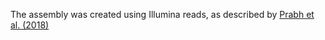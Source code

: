 [//]: # (Created by ./bin/manage_files.pl from ./species/Pristionchus_entomophagus/PRJEB27334/Pristionchus_entomophagus_PRJEB27334.assembly.html on Thu Jun 11 13:45:21 2020)
The assembly was created using Illumina reads, as described by [Prabh et al. (2018)](https://www.ncbi.nlm.nih.gov/pubmed/30232197)
